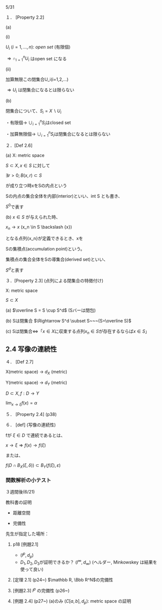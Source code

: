 5/31

１． [Property 2.2]

(a)

(i)

$U_i ~ (i = 1, ..., n):~ open~set$ (有限個)

$\Rightarrow \cap_{i=1}^n U_i$ はopen set になる

(ii)

加算無限この閉集合U_i(i=1,2,...)

$\Rightarrow U_i$ は閉集合になるとは限らない

(b)

閉集合について、$S_i = X \backslash U_i$

・有限個→ $\cup_{i=1}^n S_i$はclosed set

・加算無限個→ $\cup_{i=1}^n S_i$は閉集合になるとは限らない

２．[Def 2.6]

(a) X: metric space

$S\subset X, x\in S$ に対して

$\exists r > 0; B(x, r) \subset S$

が成り立つ時xをSの内点という

Sの内点の集合全体を内部(interior)といい、int S とも書き、

$S^0$で表す

(b) $x \in S$ が与えられた時、

$x_n \rightarrow x$ (x_n \in S \backslash \{x\})

となる点列{x_n}が定義できるとき、xを

Sの集積点(accumulation point)という。

集積点の集合全体をSの導集合(derived set)といい、

$S^d$と表す

３．[Property 2.3] (点列による閉集合の特徴付け)

X: metric space

$S \subset X$

(a) $\overline S = S \cup S^d$ (Sバーは閉包)

(b) Sは閉集合 $\Rightarrow S^d \subset S~~~(S=\overline S)$

(c) Sは閉集合⇔「$x\in X$に収束する点列$x_n\in S$が存在するならば$x\in S$」


## 2.4 写像の連続性

４． [Def 2.7]

X(metric space) -> $d_X$ (metric)

Y(metric space) -> $d_Y$ (metric)

$D\subset X, f: D\rightarrow Y$

$\displaystyle \lim_{x\rightarrow \xi}f(x)=\alpha$

５． [Property 2.4] (p38)

６． [def] (写像の連続性)

fが $\xi \in D$ で連続であるとは、

$x\rightarrow\xi \Rightarrow f(x) \rightarrow f(\xi )$

または、

$f(D\cap B_X(\xi ,\delta)) \subset B_Y(f(\xi ), \varepsilon)$

### 関数解析の小テスト

３週間後(6/21)

教科書の証明

* 距離空間

* 完備性

先生が指定した場所：
1. p18 [例題2.1]
    - $(l^p, d_p)$
    - $D_1, D_2, D_3$が証明できるか？ $(l^∞, d_∞)$
    (ヘルダー, Minkowskey は結果を使って良い)
2. [定理 2.1] (p24~)
  $\mathbb R, \Bbb R^N$の完備性
3. [例題2.3] $l^p$ の完備性 (p26~)

4. [例題 2.4] (p27~) (a)のみ
  $(C[a,b],d_p)$: metric space の証明

